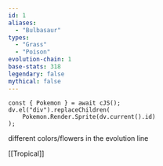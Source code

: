 ```yaml
---
id: 1
aliases:
  - "Bulbasaur"
types:
  - "Grass"
  - "Poison"
evolution-chain: 1
base-stats: 318
legendary: false
mythical: false
---
```

```dataviewjs
const { Pokemon } = await cJS();
dv.el("div").replaceChildren(
	Pokemon.Render.Sprite(dv.current().id)
);
```

different colors/flowers in the evolution line

[[Tropical]]
